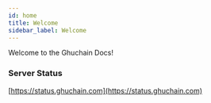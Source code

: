 ```yaml
---
id: home
title: Welcome
sidebar_label: Welcome
---
```


Welcome to the Ghuchain Docs!

### Server Status

[https://status.ghuchain.com](https://status.ghuchain.com)
